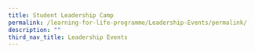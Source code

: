 ```yaml
---
title: Student Leadership Camp
permalink: /learning-for-life-programme/Leadership-Events/permalink/
description: ""
third_nav_title: Leadership Events
---
```

